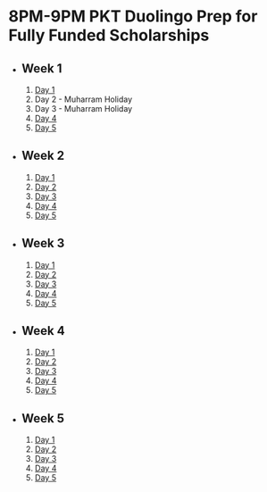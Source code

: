 # 8PM-9PM PKT Duolingo Prep for Fully Funded Scholarships

- ## Week 1

   1. [Day 1](https://www.facebook.com/iCodeguru/videos/1014687036447044)
   2. Day 2 - Muharram Holiday
   3. Day 3 - Muharram Holiday
   4. [Day 4](https://www.facebook.com/iCodeguru/videos/1844957622582963)
   5. [Day 5](https://www.facebook.com/iCodeguru/videos/1236568961050003)

- ## Week 2

   1. [Day 1](https://www.facebook.com/iCodeguru/videos/516994467488227)
   2. [Day 2](https://www.facebook.com/iCodeguru/videos/8208255322530570)
   3. [Day 3](https://www.facebook.com/iCodeguru/videos/1156439698928610)
   4. [Day 4](https://www.facebook.com/iCodeguru/videos/474691985307608)
   5. [Day 5](https://www.facebook.com/iCodeguru/videos/867236475258531)

- ## Week 3

   1. [Day 1](https://www.facebook.com/iCodeguru/videos/516659837594050)
   2. [Day 2](https://www.facebook.com/iCodeguru/videos/3848393222112240)
   3. [Day 3](https://www.facebook.com/iCodeguru/videos/345137688533399)
   4. [Day 4](https://www.facebook.com/iCodeguru/videos/1252921985873096)
   5. [Day 5](https://www.facebook.com/watch/?v=485281054449176)

- ## Week 4

   1. [Day 1](https://www.facebook.com/iCodeguru/videos/890985199539699)
   2. [Day 2](https://www.facebook.com/iCodeguru/videos/1131711744600390)
   3. [Day 3](https://www.facebook.com/iCodeguru/videos/1229084234768496)
   4. [Day 4](https://www.facebook.com/watch/?v=807954574788187)
   5. [Day 5](https://www.facebook.com/watch/?v=3767171983548382)

- ## Week 5

   1. [Day 1](https://www.facebook.com/iCodeguru/videos/860104872207734)
   2. [Day 2](https://www.facebook.com/iCodeguru/videos/889473506336080)
   3. [Day 3](https://www.facebook.com/iCodeguru/videos/549798747384215)
   4. [Day 4](https://www.facebook.com/iCodeguru/videos/2024199351371552)
   5. [Day 5](https://www.facebook.com/iCodeguru/videos/480470234907107)

<!-- - ## Week 6

   1. [Day 1](https://www.facebook.com/iCodeguru/videos/1682788272574411)
   2. [Day 2](https://www.facebook.com/iCodeguru/videos/514928417615254)
   3. [Day 3]()
   4. [Day 4]()
   5. [Day 5]() -->

<!-- - ## Week 

   1. [Day 1]()
   2. [Day 2]()
   3. [Day 3]()
   4. [Day 4]()
   5. [Day 5]() -->